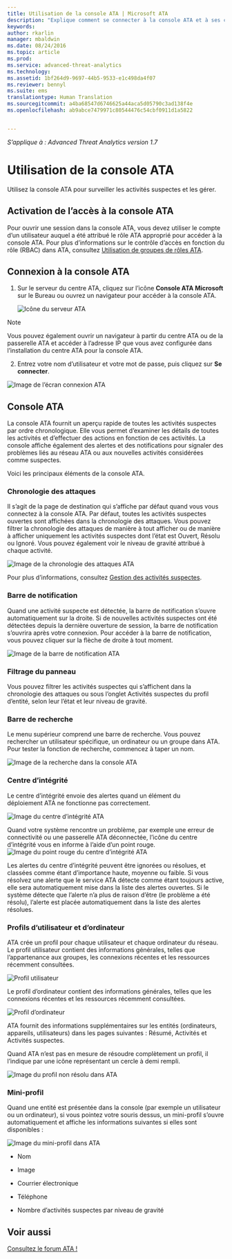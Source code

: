 ```yaml
---
title: Utilisation de la console ATA | Microsoft ATA
description: "Explique comment se connecter à la console ATA et à ses composants"
keywords: 
author: rkarlin
manager: mbaldwin
ms.date: 08/24/2016
ms.topic: article
ms.prod: 
ms.service: advanced-threat-analytics
ms.technology: 
ms.assetid: 1bf264d9-9697-44b5-9533-e1c498da4f07
ms.reviewer: bennyl
ms.suite: ems
translationtype: Human Translation
ms.sourcegitcommit: a4ba68547d6746625a44aca5d05790c3ad138f4e
ms.openlocfilehash: ab9abce7479971c80544476c54cbf0911d1a5822


---
```


*S’applique à : Advanced Threat Analytics version 1.7*



# Utilisation de la console ATA

Utilisez la console ATA pour surveiller les activités suspectes et les gérer.

## Activation de l’accès à la console ATA
Pour ouvrir une session dans la console ATA, vous devez utiliser le compte d’un utilisateur auquel a été attribué le rôle ATA approprié pour accéder à la console ATA. Pour plus d’informations sur le contrôle d’accès en fonction du rôle (RBAC) dans ATA, consultez [Utilisation de groupes de rôles ATA](ata-role-groups.md).

## Connexion à la console ATA

1. Sur le serveur du centre ATA, cliquez sur l’icône **Console ATA Microsoft** sur le Bureau ou ouvrez un navigateur pour accéder à la console ATA.

    ![Icône du serveur ATA](media/ata-server-icon.png)

>[!NOTE]
> Vous pouvez également ouvrir un navigateur à partir du centre ATA ou de la passerelle ATA et accéder à l’adresse IP que vous avez configurée dans l’installation du centre ATA pour la console ATA.    

2.  Entrez votre nom d’utilisateur et votre mot de passe, puis cliquez sur **Se connecter**.

![Image de l’écran connexion ATA](media/ATA-log-in-screen.png)


## Console ATA

La console ATA fournit un aperçu rapide de toutes les activités suspectes par ordre chronologique. Elle vous permet d’examiner les détails de toutes les activités et d’effectuer des actions en fonction de ces activités. La console affiche également des alertes et des notifications pour signaler des problèmes liés au réseau ATA ou aux nouvelles activités considérées comme suspectes.

Voici les principaux éléments de la console ATA.


### Chronologie des attaques

Il s’agit de la page de destination qui s’affiche par défaut quand vous vous connectez à la console ATA. Par défaut, toutes les activités suspectes ouvertes sont affichées dans la chronologie des attaques. Vous pouvez filtrer la chronologie des attaques de manière à tout afficher ou de manière à afficher uniquement les activités suspectes dont l’état est Ouvert, Résolu ou Ignoré. Vous pouvez également voir le niveau de gravité attribué à chaque activité.

![Image de la chronologie des attaques ATA](media/attack-timeline-1.7.png)

Pour plus d’informations, consultez [Gestion des activités suspectes](/advanced-threat-analytics/deploy-use/working-with-suspicious-activities).

### Barre de notification

Quand une activité suspecte est détectée, la barre de notification s’ouvre automatiquement sur la droite. Si de nouvelles activités suspectes ont été détectées depuis la dernière ouverture de session, la barre de notification s’ouvrira après votre connexion. Pour accéder à la barre de notification, vous pouvez cliquer sur la flèche de droite à tout moment.

![Image de la barre de notification ATA](media/notification-bar-1.7.png)

### Filtrage du panneau

Vous pouvez filtrer les activités suspectes qui s’affichent dans la chronologie des attaques ou sous l’onglet Activités suspectes du profil d’entité, selon leur l’état et leur niveau de gravité.

### Barre de recherche

Le menu supérieur comprend une barre de recherche. Vous pouvez rechercher un utilisateur spécifique, un ordinateur ou un groupe dans ATA. Pour tester la fonction de recherche, commencez à taper un nom.

![Image de la recherche dans la console ATA](media/ATA-console-search.png)

### Centre d’intégrité

Le centre d’intégrité envoie des alertes quand un élément du déploiement ATA ne fonctionne pas correctement.

![Image du centre d’intégrité ATA](media/ATA-Health-Issue.jpg)

Quand votre système rencontre un problème, par exemple une erreur de connectivité ou une passerelle ATA déconnectée, l’icône du centre d’intégrité vous en informe à l’aide d’un point rouge. ![Image du point rouge du centre d’intégrité ATA](media/ATA-Health-Center-Alert-red-dot.png)

Les alertes du centre d’intégrité peuvent être ignorées ou résolues, et classées comme étant d’importance haute, moyenne ou faible. Si vous résolvez une alerte que le service ATA détecte comme étant toujours active, elle sera automatiquement mise dans la liste des alertes ouvertes. Si le système détecte que l’alerte n’a plus de raison d’être (le problème a été résolu), l’alerte est placée automatiquement dans la liste des alertes résolues.

### Profils d’utilisateur et d’ordinateur

ATA crée un profil pour chaque utilisateur et chaque ordinateur du réseau. Le profil utilisateur contient des informations générales, telles que l’appartenance aux groupes, les connexions récentes et les ressources récemment consultées.

![Profil utilisateur](media/user-profile.png)

Le profil d’ordinateur contient des informations générales, telles que les connexions récentes et les ressources récemment consultées.

![Profil d’ordinateur](media/computer-profile.png)

ATA fournit des informations supplémentaires sur les entités (ordinateurs, appareils, utilisateurs) dans les pages suivantes : Résumé, Activités et Activités suspectes.

Quand ATA n’est pas en mesure de résoudre complètement un profil, il l’indique par une icône représentant un cercle à demi rempli.


![Image du profil non résolu dans ATA](media/ATA-Unresolved-Profile.jpg)

### Mini-profil

Quand une entité est présentée dans la console (par exemple un utilisateur ou un ordinateur), si vous pointez votre souris dessus, un mini-profil s’ouvre automatiquement et affiche les informations suivantes si elles sont disponibles :

![Image du mini-profil dans ATA](media/ATA-mini-profile.jpg)

-   Nom

-   Image

-   Courrier électronique

-   Téléphone

-   Nombre d’activités suspectes par niveau de gravité



## Voir aussi
[Consultez le forum ATA !](https://social.technet.microsoft.com/Forums/security/home?forum=mata)



<!--HONumber=Aug16_HO5-->


